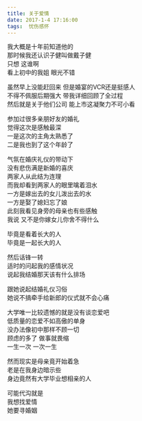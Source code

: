 ```yaml
---
title: 关于爱情
date: 2017-1-4 17:16:00
tags:  忧伤感怀
---
```


我大概是十年前知道他的  
那时候我还认识子健叫做戴子健  
只想 这谁啊  
看上初中的我姐 眼光不错  

虽然早上没能赶回来 但是婚宴的VCR还是挺感人  
不得不佩服后期强大 带我详细回顾了全过程  
然后就是关于他们公司  能上市这凝聚力不可小看  

参加过很多亲朋好友的婚礼  
觉得这次是感触最深  
一是这次的主角太熟悉了  
二是我也到了这个年龄了  

气氛在婚庆礼仪的带动下  
没有悲伤满是新婚的喜庆  
两家人从此结为连理  
而我却看到两家人的眼里噙着泪水  
一方是嫁出去的女儿泼出去的水  
一方是娶了媳妇忘了娘  
此刻我看见身旁的母亲也有些感触  
我说 又不是你嫁女儿你舍不得什么  

毕竟是看着长大的人  
毕竟是一起长大的人  

然后话锋一转  
适时的问起我的感情状况  
说起我结婚那天该有什么排场  

跟她说起结婚礼仪习俗  
她说不搞牵手给新郎的仪式就不会心痛  

大学唯一比较遗憾的就是没有谈恋爱吧  
低质量的恋爱不如高傲的单身  
没办法像初中那样不顾一切  
顾虑的多了 做事就畏缩   
一生一次 一次一生  
 
然而现实是母亲竟开始着急  
老是在我身边暗示些   
身边竟然有大学毕业想相亲的人  

可能代沟就是  
我想找爱情  
她要寻婚姻   